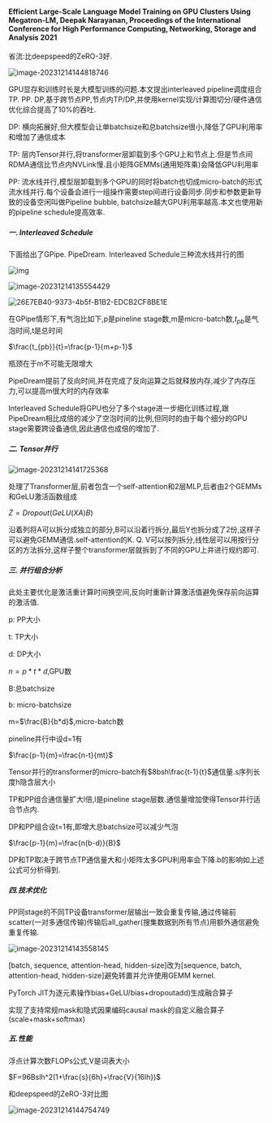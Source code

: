 #### Efficient Large-Scale Language Model Training on GPU Clusters Using Megatron-LM, Deepak Narayanan, Proceedings of the International Conference for High Performance Computing, Networking, Storage and Analysis 2021

省流:比deepspeed的ZeRO-3好.

![image-20231214144818746](C:\Users\SFC\AppData\Roaming\Typora\typora-user-images\image-20231214144818746.png)

GPU显存和训练时长是大模型训练的问题.本文提出interleaved pipeline调度组合TP. PP. DP,基于跨节点PP,节点内TP/DP,并使用kernel实现/计算图切分/硬件通信优化综合提高了10%的吞吐.

DP: 横向拓展好,但大模型会让单batchsize和总batchsize很小,降低了GPU利用率和增加了通信成本

TP: 层内Tensor并行,将transformer层卸载到多个GPU上和节点上.但是节点间RDMA通信比节点内NVLink慢.且小矩阵GEMMs(通用矩阵乘)会降低GPU利用率

PP: 流水线并行,模型层卸载到多个GPU的同时将batch也切成micro-batch的形式流水线并行.每个设备会进行一组操作需要step间进行设备同步.同步和参数更新导致的设备空闲叫做Pipeline bubble, batchsize越大GPU利用率越高.本文也使用新的pipeline schedule提高效率.

##### 一. Interleaved Schedule

下面给出了GPipe. PipeDream. Interleaved Schedule三种流水线并行的图

![img](https://diveblue.notion.site/image/https%3A%2F%2Fprod-files-secure.s3.us-west-2.amazonaws.com%2F1dd15054-4a8a-41f1-a8cf-63949d9c3fd3%2F6c7f2f12-a244-4d37-b86f-031febec66c0%2FUntitled.png?table=block&id=baa65412-8630-4ac9-b0d8-b94255abf3fd&spaceId=1dd15054-4a8a-41f1-a8cf-63949d9c3fd3&width=2000&userId=&cache=v2)

![image-20231214135554429](C:\Users\SFC\AppData\Roaming\Typora\typora-user-images\image-20231214135554429.png)

![26E7EB40-9373-4b5f-B1B2-EDCB2CF8BE1E](C:\Users\SFC\Desktop\application\26E7EB40-9373-4b5f-B1B2-EDCB2CF8BE1E.png)

在GPipe情形下,有气泡比如下,p是pineline stage数,m是micro-batch数,$t_{pb}$是气泡时间,t是总时间

$\frac{t_{pb}}{t}=\frac{p-1}{m+p-1}$

瓶颈在于m不可能无限增大

PipeDream提前了反向时间,并在完成了反向运算之后就释放内存,减少了内存压力,可以提高m很大时的内存效率

Interleaved Schedule将GPU也分了多个stage进一步细化训练过程,跟PipeDream相比成倍的减少了空泡时间的比例,但同时的由于每个细分的GPU stage需要跨设备通信,因此通信也成倍的增加了.

##### 二. Tensor并行

![image-20231214141725368](C:\Users\SFC\AppData\Roaming\Typora\typora-user-images\image-20231214141725368.png)

处理了Transformer层,前者包含一个self-attention和2层MLP,后者由2个GEMMs和GeLU激活函数组成

$Z=Dropout(GeLU(XA)B)$

沿着列将A可以拆分成独立的部分,B可以沿着行拆分,最后Y也拆分成了2份,这样子可以避免GEMM通信.self-attention的K. Q. V可以按列拆分,线性层可以用按行分区的方法拆分,这样子整个transformer层就拆到了不同的GPU上并进行规约即可.

##### 三. 并行组合分析

此处主要优化是激活重计算时间换空间,反向时重新计算激活值避免保存前向运算的激活值.

p: PP大小

t: TP大小

d: DP大小

$n=p*t*d$,GPU数

B:总batchsize

b: micro-batchsize

m=$\frac{B}{b*d}$,micro-batch数

pineline并行中设d=1有

$\frac{p-1}{m}=\frac{n-t}{mt}$

Tensor并行的transformer的micro-batch有$8bsh\frac{t-1}{t}$通信量.s序列长度h隐含层大小

TP和PP组合通信量扩大l倍,l是pineline stage层数.通信量增加使得Tensor并行适合节点内.

DP和PP组合设t=1有,即增大总batchsize可以减少气泡

$\frac{p-1}{m}=\frac{n(b-d)}{B}$

DP和TP取决于跨节点TP通信量大和小矩阵太多GPU利用率会下降.b的影响如上述公式可分析得到.

##### 四.技术优化

PP同stage的不同TP设备transformer层输出一致会重复传输,通过传输前scatter(一对多通信传输)传输后all_gather(搜集数据到所有节点)用额外通信避免重复传输.

![image-20231214143558145](C:\Users\SFC\AppData\Roaming\Typora\typora-user-images\image-20231214143558145.png)

[batch, sequence, attention-head, hidden-size]改为[sequence, batch, attention-head, hidden-size]避免转置并允许使用GEMM kernel.

PyTorch JIT为逐元素操作bias+GeLU/bias+dropoutadd)生成融合算子

实现了支持常规mask和隐式因果编码causal mask的自定义融合算子(scale+mask+softmax)

##### 五.性能

浮点计算次数FLOPs公式,V是词表大小

$F=96Bslh^2(1+\frac{s}{6h}+\frac{V}{16lh})$

和deepspeed的ZeRO-3对比图

![image-20231214144754749](C:\Users\SFC\AppData\Roaming\Typora\typora-user-images\image-20231214144754749.png)



